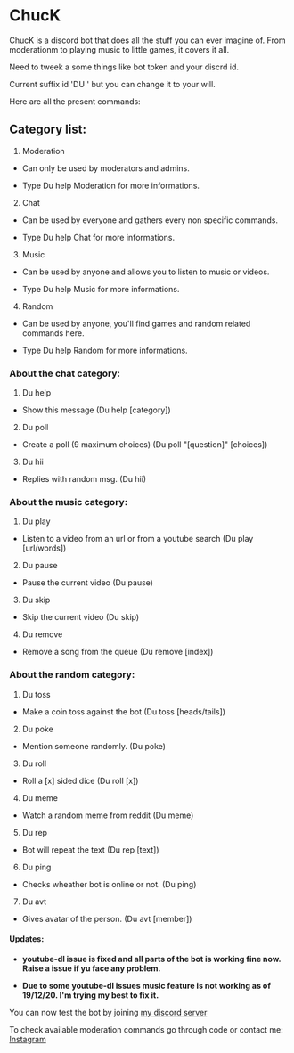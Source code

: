 <h1>ChucK</h1>
ChucK is a discord bot that does all the stuff you can ever imagine of. From moderationm to playing music to little games, it covers it all.

Need to tweek a some things like bot token and your discrd id.

Current suffix id 'DU ' but you can change it to your will.

Here are all the present commands:

<h2>Category list:</h2>

1. Moderation

 - Can only be used by moderators and admins.

 - Type Du help Moderation for more informations.

2. Chat

 - Can be used by everyone and gathers every non specific commands.

 - Type Du help Chat for more informations.

3. Music

 - Can be used by anyone and allows you to listen to music or videos.

 - Type Du help Music for more informations.

4. Random

 - Can be used by anyone, you'll find games and random related commands here.

 - Type Du help Random for more informations.




<h3>About the chat category:</h3>

1. Du help

 - Show this message (Du help [category])

2. Du poll

 - Create a poll (9 maximum choices) (Du poll "[question]" [choices])

3. Du hii

 - Replies with random msg. (Du hii)




<h3>About the music category:</h3>

1. Du play

 - Listen to a video from an url or from a youtube search (Du play [url/words])

2. Du pause

 - Pause the current video (Du pause)

3. Du skip

 - Skip the current video (Du skip)

4. Du remove

 - Remove a song from the queue (Du remove [index])




<h3>About the random category:</h3>

1. Du toss

 - Make a coin toss against the bot (Du toss [heads/tails])

2. Du poke

 - Mention someone randomly. (Du poke)

3. Du roll

 - Roll a [x] sided dice (Du roll [x])

4. Du meme

 - Watch a random meme from reddit (Du meme)

5. Du rep

 - Bot will repeat the text (Du rep [text])

6. Du ping

 - Checks wheather bot is online or not. (Du ping)

7. Du avt

 - Gives avatar of the person. (Du avt [member])


<h4>Updates:</h4>

 - **youtube-dl issue is fixed and all parts of the bot is working fine now. Raise a issue if yu face any problem.**

 - **Due to some youtube-dl issues music feature is not working as of 19/12/20. I'm trying my best to fix it.**

You can now test the bot by joining [my discord server](https://discord.gg/NrpNqw8KTe)

To check available moderation commands go through code or contact me: [Instagram](https://www.instagram.com/xdyogesh/)
